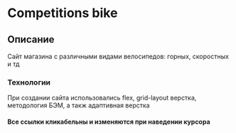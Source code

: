 # Competitions bike

## Описание

Сайт магазина с различными видами велосипедов: горных, скоростных и тд

### Технологии

При создании сайта использовались flex, grid-layout верстка, методология БЭМ, а такж адаптивная верстка

#### Все ссылки кликабельны и изменяются при наведении курсора